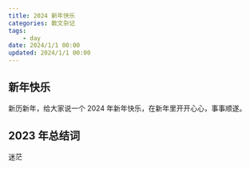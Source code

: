 ```yaml
---
title: 2024 新年快乐
categories: 散文杂记
tags: 
    - day
date: 2024/1/1 00:00
updated: 2024/1/1 00:00
---
```


## 新年快乐
新历新年，给大家说一个 2024 年新年快乐，在新年里开开心心，事事顺遂。

## 2023 年总结词
迷茫
